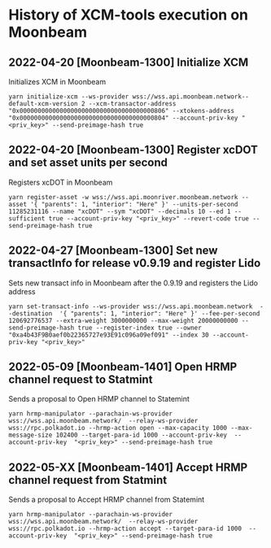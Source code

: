 # History of XCM-tools execution on Moonbeam


## 2022-04-20 \[Moonbeam-1300\] Initialize XCM

Initializes XCM in Moonbeam
```
yarn initialize-xcm --ws-provider wss://wss.api.moonbeam.network--default-xcm-version 2 --xcm-transactor-address "0x0000000000000000000000000000000000000806" --xtokens-address "0x0000000000000000000000000000000000000804" --account-priv-key "<priv_key>" --send-preimage-hash true
```

## 2022-04-20 \[Moonbeam-1300\] Register xcDOT and set asset units per second

Registers xcDOT in Moonbeam

```
yarn register-asset -w wss://wss.api.moonriver.moonbeam.network --asset '{ "parents": 1, "interior": "Here" }' --units-per-second 11285231116 --name "xcDOT" --sym "xcDOT" --decimals 10 --ed 1 --sufficient true --account-priv-key "<priv_key>" --revert-code true --send-preimage-hash true
```

## 2022-04-27 \[Moonbeam-1300\] Set new transactInfo for release v0.9.19 and register Lido

Sets new transact info in Moonbeam after the 0.9.19 and registers the Lido address

```
yarn set-transact-info --ws-provider wss://wss.api.moonbeam.network  --destination  '{ "parents": 1, "interior": "Here" }' --fee-per-second  120692776537 --extra-weight 3000000000 --max-weight 20000000000 --send-preimage-hash true --register-index true --owner "0xa4b43F9B0aef0b22365727e93E91c096a09ef091" --index 30 --account-priv-key "<priv_key>"
```
## 2022-05-09 \[Moonbeam-1401\] Open HRMP channel request to Statmint

Sends a proposal to Open HRMP channel to Statemint

```
yarn hrmp-manipulator --parachain-ws-provider wss://wss.api.moonbeam.network/  --relay-ws-provider wss://rpc.polkadot.io --hrmp-action open --max-capacity 1000 --max-message-size 102400 --target-para-id 1000 --account-priv-key  --account-priv-key  "<priv_key>" --send-preimage-hash true
```

## 2022-05-XX \[Moonbeam-1401\] Accept HRMP channel request from Statmint

Sends a proposal to Accept HRMP channel from Statemint

```
yarn hrmp-manipulator --parachain-ws-provider wss://wss.api.moonbeam.network/  --relay-ws-provider wss://rpc.polkadot.io --hrmp-action accept --target-para-id 1000  --account-priv-key  "<priv_key>" --send-preimage-hash true
```